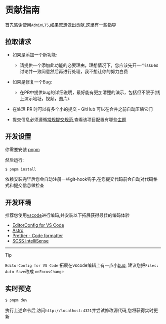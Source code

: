 # 贡献指南

首先感谢使用`AdminLTS`,如果您想做出贡献,这里有一些指导


## 拉取请求


- 如果是添加一个新功能:

  - 请提供一个添加此功能的必要理由，理想情况下，您应该先开一个issues讨论并一致同意然后再进行处理，我不想让你的努力白费

- 如果是修复一个Bug:

  - 在PR中提供bug的详细说明，最好能有更加清楚的演示，包括但不限于(线上演示地址，视频，图片).

- 在处理 PR 时可以有多个小的提交 - GitHub 可以在合并之前自动压缩它们

- 提交信息必须遵循[常规提交规范](https://conventionalcommits.org),查看该项目配置有哪些[主题](https://github.com/ajiho/AdminLTS/blob/master/src/config/commitlint.config.mjs#L7)



## 开发设置

你需要安装 [pnpm](https://pnpm.io)

然后运行:

```sh
$ pnpm install
```

依赖安装完毕后您会自动注册一些git-hook钩子,在您提交代码前会自动对代码格式和提交信息做检查



## 开发环境




推荐您使用[vscode](https://code.visualstudio.com)进行编码,并安装以下拓展获得最佳的编码体验


- [EditorConfig for VS Code](https://marketplace.visualstudio.com/items?itemName=EditorConfig.EditorConfig)
- [Astro](https://marketplace.visualstudio.com/items?itemName=astro-build.astro-vscode)
- [Prettier - Code formatter](https://marketplace.visualstudio.com/items?itemName=esbenp.prettier-vscode)
- [SCSS IntelliSense](https://marketplace.visualstudio.com/items?itemName=mrmlnc.vscode-scss)

---

> [!TIP]
> `EditorConfig for VS Code` 拓展在vscode编辑上有一点小[bug](https://github.com/editorconfig/editorconfig-vscode/issues/330),
建议您把`Files: Auto Save`改成 `onFocusChange`





## 实时预览


```sh
$ pnpm dev
```

执行上述命令后,访问`http://localhost:4321`并尝试修改源代码,您将获得实时更新

